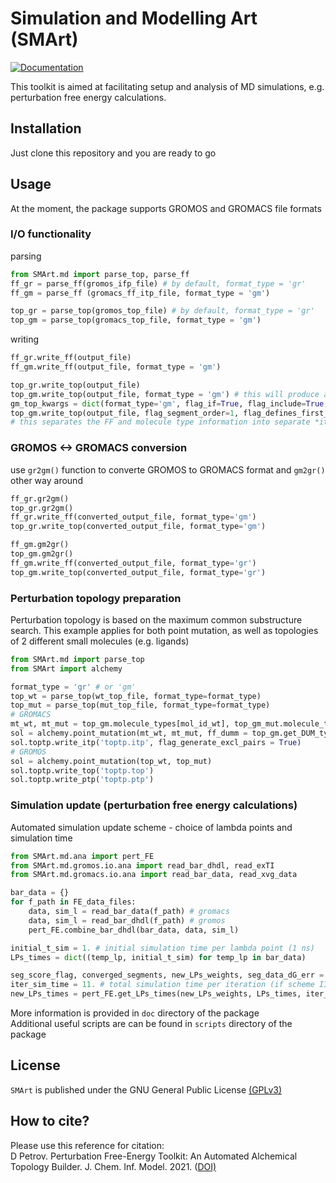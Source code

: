 Simulation and Modelling Art (SMArt)
=====
[![Documentation](https://img.shields.io/badge/Documentation-here-white.svg)](https://drazen-petrov.github.io/SMArt/)


This toolkit is aimed at facilitating setup and analysis of MD simulations, e.g. perturbation free energy calculations.

## Installation
Just clone this repository and you are ready to go

## Usage
At the moment, the package supports GROMOS and GROMACS file formats

### I/O functionality
parsing

```python
from SMArt.md import parse_top, parse_ff
ff_gr = parse_ff(gromos_ifp_file) # by default, format_type = 'gr'
ff_gm = parse_ff (gromacs_ff_itp_file, format_type = 'gm')

top_gr = parse_top(gromos_top_file) # by default, format_type = 'gr'
top_gm = parse_top(gromacs_top_file, format_type = 'gm')
```
writing
```python
ff_gr.write_ff(output_file)
ff_gm.write_ff(output_file, format_type = 'gm')

top_gr.write_top(output_file)
top_gm.write_top(output_file, format_type = 'gm') # this will produce a single topology file containing FF information
gm_top_kwargs = dict(format_type='gm', flag_if=True, flag_include=True, sep_ff2itp='top_ff.itp', sep_mol2itp=True)
top_gm.write_top(output_file, flag_segment_order=1, flag_defines_first_include=1, **gm_top_kwargs)
# this separates the FF and molecule type information into separate *itp files that are included in the topology
```

### GROMOS <-> GROMACS conversion
use `gr2gm()` function to converte GROMOS to GROMACS format and `gm2gr()` other way around
```python
ff_gr.gr2gm()
top_gr.gr2gm()
ff_gr.write_ff(converted_output_file, format_type='gm')
top_gr.write_top(converted_output_file, format_type='gm')

ff_gm.gm2gr()
top_gm.gm2gr()
ff_gm.write_ff(converted_output_file, format_type='gr')
top_gm.write_top(converted_output_file, format_type='gr')
```

### Perturbation topology preparation
Perturbation topology is based on the maximum common substructure search. This example applies for both point mutation, as well as topologies of 2 different small molecules (e.g. ligands)
```python
from SMArt.md import parse_top
from SMArt import alchemy

format_type = 'gr' # or 'gm'
top_wt = parse_top(wt_top_file, format_type=format_type)
top_mut = parse_top(mut_top_file, format_type=format_type)
# GROMACS
mt_wt, mt_mut = top_gm.molecule_types[mol_id_wt], top_gm_mut.molecule_types[mol_id_mut]
sol = alchemy.point_mutation(mt_wt, mt_mut, ff_dumm = top_gm.get_DUM_type)
sol.toptp.write_itp('toptp.itp', flag_generate_excl_pairs = True)
# GROMOS
sol = alchemy.point_mutation(top_wt, top_mut)
sol.toptp.write_top('toptp.top')
sol.toptp.write_ptp('toptp.ptp')
```

### Simulation update (perturbation free energy calculations)
Automated simulation update scheme - choice of lambda points and simulation time
```python
from SMArt.md.ana import pert_FE
from SMArt.md.gromos.io.ana import read_bar_dhdl, read_exTI
from SMArt.md.gromacs.io.ana import read_bar_data, read_xvg_data

bar_data = {}
for f_path in FE_data_files:
    data, sim_l = read_bar_data(f_path) # gromacs
    data, sim_l = read_bar_dhdl(f_path) # gromos
    pert_FE.combine_bar_dhdl(bar_data, data, sim_l)

initial_t_sim = 1. # initial simulation time per lambda point (1 ns)
LPs_times = dict((temp_lp, initial_t_sim) for temp_lp in bar_data)

seg_score_flag, converged_segments, new_LPs_weights, seg_data_dG_err = pert_FE.update_LPs_times(bar_data)
iter_sim_time = 11. # total simulation time per iteration (if scheme II is used - 11 ns in this case)
new_LPs_times = pert_FE.get_LPs_times(new_LPs_weights, LPs_times, iter_sim_time)
```

More information is provided in `doc` directory of the package<br>
Additional useful scripts are can be found in `scripts` directory of the package

## License
`SMArt` is published under the GNU General Public License [(GPLv3)](https://www.gnu.org/licenses/gpl-3.0.html)

## How to cite?
Please use this reference for citation:<br>
D Petrov. Perturbation Free-Energy Toolkit: An Automated Alchemical Topology Builder. J. Chem. Inf. Model. 2021. ([DOI)](https://pubs.acs.org/doi/10.1021/acs.jcim.1c00428)

